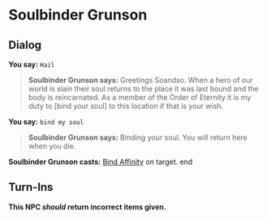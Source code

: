 # Soulbinder Grunson




## Dialog

**You say:** `Hail`



>**Soulbinder Grunson says:** Greetings Soandso. When a hero of our world is slain their soul returns to the place it was last bound and the body is reincarnated. As a member of the Order of Eternity it is my duty to [bind your soul] to this location if that is your wish.

**You say:** `bind my soul`



>**Soulbinder Grunson says:** Binding your soul. You will return here when you die.


**Soulbinder Grunson casts:** [Bind Affinity](/spell/2049) on target.
end



## Turn-Ins



**This NPC *should* return incorrect items given.**
